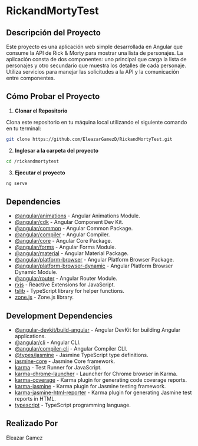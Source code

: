 # RickandMortyTest

## Descripción del Proyecto

Este proyecto es una aplicación web simple desarrollada en Angular que consume la API de Rick & Morty para mostrar una lista de personajes. La aplicación consta de dos componentes: uno principal que carga la lista de personajes y otro secundario que muestra los detalles de cada personaje. Utiliza servicios para manejar las solicitudes a la API y la comunicación entre componentes.

## Cómo Probar el Proyecto

1. **Clonar el Repositorio**

Clona este repositorio en tu máquina local utilizando el siguiente comando en tu terminal:

   ```bash
   git clone https://github.com/EleazarGamezD/RickandMortyTest.git
   ```
2. **Inglesar a la carpeta del proyecto**
```bash
cd /rickandmortytest
```
3. **Ejecutar el proyecto**
```bash
ng serve 
```

## Dependencies

- [@angular/animations](https://www.npmjs.com/package/@angular/animations) - Angular Animations Module.
- [@angular/cdk](https://www.npmjs.com/package/@angular/cdk) - Angular Component Dev Kit.
- [@angular/common](https://www.npmjs.com/package/@angular/common) - Angular Common Package.
- [@angular/compiler](https://www.npmjs.com/package/@angular/compiler) - Angular Compiler.
- [@angular/core](https://www.npmjs.com/package/@angular/core) - Angular Core Package.
- [@angular/forms](https://www.npmjs.com/package/@angular/forms) - Angular Forms Module.
- [@angular/material](https://www.npmjs.com/package/@angular/material) - Angular Material Package.
- [@angular/platform-browser](https://www.npmjs.com/package/@angular/platform-browser) - Angular Platform Browser Package.
- [@angular/platform-browser-dynamic](https://www.npmjs.com/package/@angular/platform-browser-dynamic) - Angular Platform Browser Dynamic Module.
- [@angular/router](https://www.npmjs.com/package/@angular/router) - Angular Router Module.
- [rxjs](https://www.npmjs.com/package/rxjs) - Reactive Extensions for JavaScript.
- [tslib](https://www.npmjs.com/package/tslib) - TypeScript library for helper functions.
- [zone.js](https://www.npmjs.com/package/zone.js) - Zone.js library.

## Development Dependencies

- [@angular-devkit/build-angular](https://www.npmjs.com/package/@angular-devkit/build-angular) - Angular DevKit for building Angular applications.
- [@angular/cli](https://www.npmjs.com/package/@angular/cli) - Angular CLI.
- [@angular/compiler-cli](https://www.npmjs.com/package/@angular/compiler-cli) - Angular Compiler CLI.
- [@types/jasmine](https://www.npmjs.com/package/@types/jasmine) - Jasmine TypeScript type definitions.
- [jasmine-core](https://www.npmjs.com/package/jasmine-core) - Jasmine Core framework.
- [karma](https://www.npmjs.com/package/karma) - Test Runner for JavaScript.
- [karma-chrome-launcher](https://www.npmjs.com/package/karma-chrome-launcher) - Launcher for Chrome browser in Karma.
- [karma-coverage](https://www.npmjs.com/package/karma-coverage) - Karma plugin for generating code coverage reports.
- [karma-jasmine](https://www.npmjs.com/package/karma-jasmine) - Karma plugin for Jasmine testing framework.
- [karma-jasmine-html-reporter](https://www.npmjs.com/package/karma-jasmine-html-reporter) - Karma plugin for generating Jasmine test reports in HTML.
- [typescript](https://www.npmjs.com/package/typescript) - TypeScript programming language.

## Realizado Por 

Eleazar Gamez 

